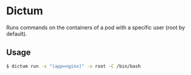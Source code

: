 # Dictum

Runs commands on the containers of a pod with a specific user (root by default).

## Usage

```bash
$ dictum run -s "[app=nginx]" -u root -C /bin/bash
```
